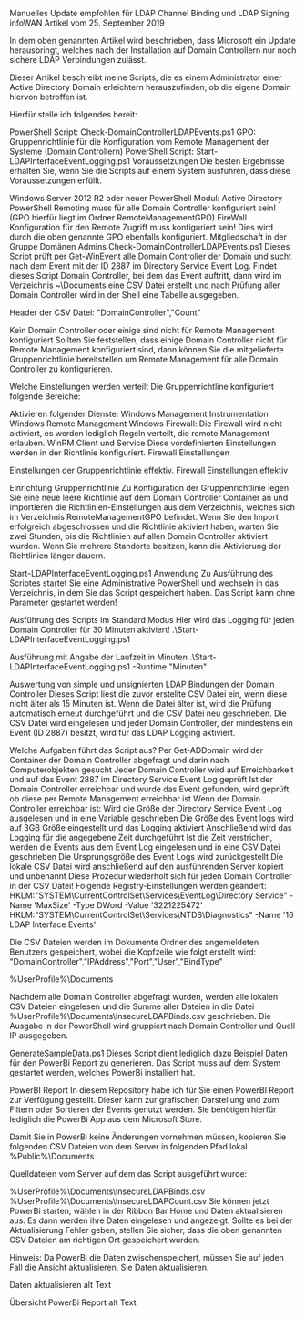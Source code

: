 Manuelles Update empfohlen für LDAP Channel Binding und LDAP Signing
infoWAN Artikel vom 25. September 2019

In dem oben genannten Artikel wird beschrieben, dass Microsoft ein Update herausbringt, welches nach der Installation auf Domain Controllern nur noch sichere LDAP Verbindungen zulässt.

Dieser Artikel beschreibt meine Scripts, die es einem Administrator einer Active Directory Domain erleichtern herauszufinden, ob die eigene Domain hiervon betroffen ist.

Hierfür stelle ich folgendes bereit:

PowerShell Script: Check-DomainControllerLDAPEvents.ps1
GPO: Gruppenrichtlinie für die Konfiguration vom Remote Management der Systeme (Domain Controllern)
PowerShell Script: Start-LDAPInterfaceEventLogging.ps1
Voraussetzungen
Die besten Ergebnisse erhalten Sie, wenn Sie die Scripts auf einem System ausführen, dass diese Voraussetzungen erfüllt.

Windows Server 2012 R2 oder neuer
PowerShell Modul: Active Directory
PowerShell Remoting muss für alle Domain Controller konfiguriert sein! (GPO hierfür liegt im Ordner RemoteManagementGPO)
FireWall Konfiguration für den Remote Zugriff muss konfiguriert sein! Dies wird durch die oben genannte GPO ebenfalls konfiguriert.
Mitgliedschaft in der Gruppe Domänen Admins
Check-DomainControllerLDAPEvents.ps1
Dieses Script prüft per Get-WinEvent alle Domain Controller der Domain und sucht nach dem Event mit der ID 2887 im Directory Service Event Log. Findet dieses Script Domain Controller, bei dem das Event auftritt, dann wird im Verzeichnis ~\Documents eine CSV Datei erstellt und nach Prüfung aller Domain Controller wird in der Shell eine Tabelle ausgegeben.

Header der CSV Datei: "DomainController","Count"

Kein Domain Controller oder einige sind nicht für Remote Management konfiguriert
Sollten Sie feststellen, dass einige Domain Controller nicht für Remote Management konfiguriert sind, dann können Sie die mitgelieferte Gruppenrichtlinie bereitstellen um Remote Management für alle Domain Controller zu konfigurieren.

Welche Einstellungen werden verteilt
Die Gruppenrichtline konfiguriert folgende Bereiche:

Aktivieren folgender Dienste:
Windows Management Instrumentation
Windows Remote Management
Windows Firewall: Die Firewall wird nicht aktiviert, es werden lediglich Regeln verteilt, die remote Management erlauben.
WinRM Client und Service
Diese vordefinierten Einstellungen werden in der Richtlinie konfiguriert.
Firewall Einstellungen

Einstellungen der Gruppenrichtlinie effektiv.
Firewall Einstellungen effektiv

Einrichtung Gruppenrichtlinie
Zu Konfiguration der Gruppenrichtlinie legen Sie eine neue leere Richtlinie auf dem Domain Controller Container an und importieren die Richtlinien-Einstellungen aus dem Verzeichnis, welches sich im Verzeichnis RemoteManagementGPO befindet. Wenn Sie den Import erfolgreich abgeschlossen und die Richtlinie aktiviert haben, warten Sie zwei Stunden, bis die Richtlinien auf allen Domain Controller aktiviert wurden. Wenn Sie mehrere Standorte besitzen, kann die Aktivierung der Richtlinien länger dauern.

Start-LDAPInterfaceEventLogging.ps1
Anwendung
Zu Ausführung des Scriptes startet Sie eine Administrative PowerShell und wechseln in das Verzeichnis, in dem Sie das Script gespeichert haben. Das Script kann ohne Parameter gestartet werden!

Ausführung des Scripts im Standard Modus Hier wird das Logging für jeden Domain Controller für 30 Minuten aktiviert! .\Start-LDAPInterfaceEventLogging.ps1

Ausführung mit Angabe der Laufzeit in Minuten .\Start-LDAPInterfaceEventLogging.ps1 -Runtime "Minuten"

Auswertung von simple und unsignierten LDAP Bindungen der Domain Controller
Dieses Script liest die zuvor erstellte CSV Datei ein, wenn diese nicht älter als 15 Minuten ist. Wenn die Datei älter ist, wird die Prüfung automatisch erneut durchgeführt und die CSV Datei neu geschrieben. Die CSV Datei wird eingelesen und jeder Domain Controller, der mindestens ein Event (ID 2887) besitzt, wird für das LDAP Logging aktiviert.

Welche Aufgaben führt das Script aus?
Per Get-ADDomain wird der Container der Domain Controller abgefragt und darin nach Computerobjekten gesucht
Jeder Domain Controller wird auf Erreichbarkeit und auf das Event 2887 im Directory Service Event Log geprüft
Ist der Domain Controller erreichbar und wurde das Event gefunden, wird geprüft, ob diese per Remote Management erreichbar ist
Wenn der Domain Controller erreichbar ist:
Wird die Größe der Directory Service Event Log ausgelesen und in eine Variable geschrieben
Die Größe des Event logs wird auf 3GB Größe eingestellt und das Logging aktiviert
Anschließend wird das Logging für die angegebene Zeit durchgeführt
Ist die Zeit verstrichen, werden die Events aus dem Event Log eingelesen und in eine CSV Datei geschrieben
Die Ursprungsgröße des Event Logs wird zurückgestellt
Die lokale CSV Datei wird anschließend auf den ausführenden Server kopiert und unbenannt
Diese Prozedur wiederholt sich für jeden Domain Controller in der CSV Datei!
Folgende Registry-Einstellungen werden geändert:
HKLM:"SYSTEM\CurrentControlSet\Services\EventLog\Directory Service" -Name 'MaxSize' -Type DWord -Value '3221225472' HKLM:"SYSTEM\CurrentControlSet\Services\NTDS\Diagnostics" -Name '16 LDAP Interface Events'

Die CSV Dateien werden im Dokumente Ordner des angemeldeten Benutzers gespeichert, wobei die Kopfzeile wie folgt erstellt wird: "DomainController","IPAddress","Port","User","BindType"

%UserProfile%\Documents

Nachdem alle Domain Controller abgefragt wurden, werden alle lokalen CSV Dateien eingelesen und die Summe aller Dateien in die Datei %UserProfile%\Documents\InsecureLDAPBinds.csv geschrieben. Die Ausgabe in der PowerShell wird gruppiert nach Domain Controller und Quell IP ausgegeben.

GenerateSampleData.ps1
Dieses Script dient lediglich dazu Beispiel Daten für den PowerBi Report zu generieren. Das Script muss auf dem System gestartet werden, welches PowerBi installiert hat.

PowerBI Report
In diesem Repository habe ich für Sie einen PowerBI Report zur Verfügung gestellt. Dieser kann zur grafischen Darstellung und zum Filtern oder Sortieren der Events genutzt werden. Sie benötigen hierfür lediglich die PowerBi App aus dem Microsoft Store.

Damit Sie in PowerBi keine Änderungen vornehmen müssen, kopieren Sie folgenden CSV Dateien von dem Server in folgenden Pfad lokal.
%Public%\Documents

Quelldateien vom Server auf dem das Script ausgeführt wurde:

%UserProfile%\Documents\InsecureLDAPBinds.csv
%UserProfile%\Documents\InsecureLDAPCount.csv
Sie können jetzt PowerBi starten, wählen in der Ribbon Bar Home und Daten aktualisieren aus. Es dann werden ihre Daten eingelesen und angezeigt. Sollte es bei der Aktualisierung Fehler geben, stellen Sie sicher, dass die oben genannten CSV Dateien am richtigen Ort gespeichert wurden.

Hinweis: Da PowerBi die Daten zwischenspeichert, müssen Sie auf jeden Fall die Ansicht aktualisieren, Sie Daten aktualisieren.

Daten aktualisieren
alt Text

Übersicht PowerBi Report
alt Text
